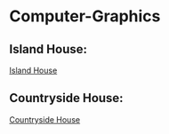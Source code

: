 # Computer-Graphics

## Island House:

[Island House](https://lh3.googleusercontent.com/JUP87qkaIVwROa2hPaaORBr3Uz8GQcKRHtuv6VDuLB-Ob02yWQKKZ1LI-Mfqof4gyeiIGY5sAwESOyYU-X_ptANtRFihHk-E2LWANWJ-A3IUndJMdXi3u5nDsHDkKkLZMLwvMxevGntXbRgKAr6nlvMUIoNNfr15k_AWppLS7CobwFg3JUoE6c46NYc6_YB03HkiX_TR72MwfWxp6zZhyrrvjWKM3w45V625tBuosVOEEcW9NPyJz1MLbROjyLMXavKkVDJHLYMdyUqEyIYsgUvoipErvZhABDHInSta6r-SiAaNRpehrOEv8DH9hBvwOMkxjPp-0CsZPpi4Z98MrICBG6l9QsZ5KN5X5tAq2UuQWOKts8r4ckUjK4pgvQAgNNp6M-_yyTHBjUVdnNeZCtBG-etQAY1i-U8NTiytlMowSYa9ojJZ5ETdX5HxSRBbgJwP8698U2qZ6raBb14ots-8A4imoPsatsTza0d0REu2dgxFdlncQrCb6eMQKn4Rn2Fjrw8SCMps5aw9grOaKSiPQzpdpDwyWsuQfYYT4OE8zYHaZmIAjjiJ3_UpxS3QcGaf1H8WmVu5fadVXaK6OfLZ-7_87B50nkt1rIe8PMNEVL7NtvFBe7KaodQ8wTbLixmlWxZkNlRSK21wzSaBeF7eaNzASisyL682yca1nnCJg6pZ41Pn1JlbyVSGR8n8bxWqrEYEiv-nD_cDYcGXhsKrgzVQ4WI9aZ1UyaoILRZS7CCOtXRtgh3u14YffFaQFCFcq3mKqTRc_d3RKrbs6C6A1HIRurxZ=w1728-h948-no?authuser=0)

## Countryside House:

[Countryside House](https://lh3.googleusercontent.com/mqUriRLw1Mh2h8v2pKV4XpwUEw-BgenkJ16cjFCIkStti1aVRxsOHiNQnKsB4nltezpvcjmbaKvQ9w69-XEc2R0suELSMcfyFWqH7NfMeFn_TsP1jGOUvom_pUZgtdKTuMCTCsJNZbQiIpqrA1l6dtj_hO8AvxTJyIKCO0bwj2TtjB1kxgLJgw7eOfZeZa3eg3bp7rjvWvUG2-1B_fuQmJ_WCKfKJMW8dcUWCz8qGgiuehAIhqFibh_WHLrkrkOlHIwEkvVndHUwrPqHX1_RSmdptZH3tyA_cHHUy8WoTDzo13SNWY_BfNLF0mT1ID1VsJLoMW0bIV-Vq_oR8p7Efh9RATMaIuWjqdlscVK3rXZp84b86YsArlL1_D681MwDl63lzAz4pTSnrmG1ogIxQWIMBLI4DWytf-rWKh28jjga869sPvL85fkrzdAiwuyCiuHnLZHxYCnX3trQgG8DGp3t90_IKDaXSY0oZcEnH_8TFC9xA1zVtfmrkHXL8c4gX-ujA3VU1Ep2QriNrotisIJfx9oihS1GVPtelkIQlS4mVlHg0j93kcrLSuBQLmx27WYBZNhd_gOm8ctpb89EOKoK7I1FFDLDx5dAYHxry6KXq9y__Lcd20duOYQFSZ9L_sAfyXDrTnT_KrMRJUjMFbD263poiggZlXcV4aGH4GTJbtwCQOrnko0g9LedY6usjHKjbRXVCxm21PuUOPigC0ZVWClxXXjC0v3_ONhgUUiOTXykfGUvntvGGuNaTBBvrdk__ghY792Vsl4E7lvgkzmp7XSxwURn=w1728-h948-no?authuser=0)

